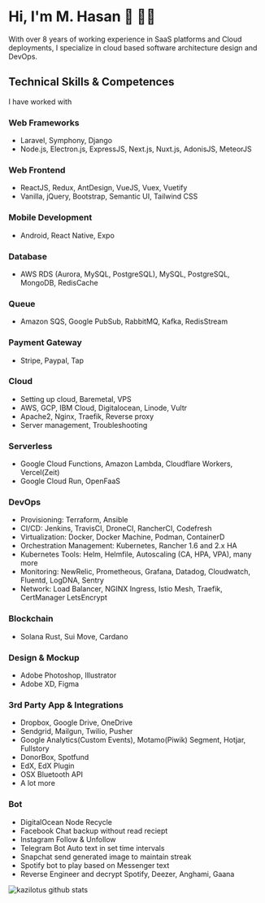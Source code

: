 # Hi, I'm M. Hasan 👋 👨‍💻

With over 8 years of working experience in SaaS platforms and Cloud deployments, I specialize in cloud based software architecture design and DevOps. 

## Technical Skills & Competences

I have worked with

### Web Frameworks
- Laravel, Symphony, Django
- Node.js, Electron.js, ExpressJS, Next.js, Nuxt.js, AdonisJS, MeteorJS

### Web Frontend
- ReactJS, Redux, AntDesign, VueJS, Vuex, Vuetify
- Vanilla, jQuery, Bootstrap, Semantic UI, Tailwind CSS

### Mobile Development
- Android, React Native, Expo

### Database
- AWS RDS (Aurora, MySQL, PostgreSQL), MySQL, PostgreSQL, MongoDB, RedisCache

### Queue
- Amazon SQS, Google PubSub, RabbitMQ, Kafka, RedisStream

### Payment Gateway
- Stripe, Paypal, Tap

### Cloud
- Setting up cloud, Baremetal, VPS
- AWS, GCP, IBM Cloud, Digitalocean, Linode, Vultr
- Apache2, Nginx, Traefik, Reverse proxy
- Server management, Troubleshooting

### Serverless
- Google Cloud Functions, Amazon Lambda, Cloudflare Workers, Vercel(Zeit)
- Google Cloud Run, OpenFaaS

### DevOps
- Provisioning: Terraform, Ansible
- CI/CD: Jenkins, TravisCI, DroneCI, RancherCI, Codefresh
- Virtualization: Docker, Docker Machine, Podman, ContainerD
- Orchestration Management: Kubernetes, Rancher 1.6 and 2.x HA
- Kubernetes Tools: Helm, Helmfile, Autoscaling (CA, HPA, VPA), many more
- Monitoring: NewRelic, Prometheous, Grafana, Datadog, Cloudwatch, Fluentd, LogDNA, Sentry
- Network: Load Balancer, NGINX Ingress, Istio Mesh, Traefik, CertManager LetsEncrypt

### Blockchain
- Solana Rust, Sui Move, Cardano

### Design & Mockup
- Adobe Photoshop, Illustrator
- Adobe XD, Figma

### 3rd Party App & Integrations
- Dropbox, Google Drive, OneDrive
- Sendgrid, Mailgun, Twilio, Pusher
- Google Analytics(Custom Events), Motamo(Piwik) Segment, Hotjar, Fullstory
- DonorBox, Spotfund
- EdX, EdX Plugin
- OSX Bluetooth API
- A lot more

### Bot
- DigitalOcean Node Recycle
- Facebook Chat backup without read reciept
- Instagram Follow & Unfollow
- Telegram Bot Auto text in set time intervals
- Snapchat send generated image to maintain streak
- Spotify bot to play based on Messenger text
- Reverse Engineer and decrypt Spotify, Deezer, Anghami, Gaana

![kazilotus github stats](https://github-readme-stats.vercel.app/api?username=kazilotus&show_icons=true&hide_border=true)
